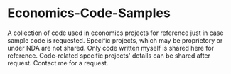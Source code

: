 # Economics-Code-Samples
A collection of code used in economics projects for reference just in case sample code is requested. 
Specific projects, which may be proprietory or under NDA are not shared. Only code written myself is shared here for reference. 
Code-related specific projects' details can be shared after request. Contact me for a request. 
